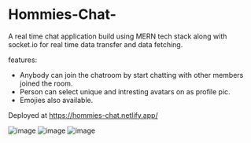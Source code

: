 # Hommies-Chat-
A real time chat application build using MERN tech stack along with socket.io for real time data transfer and data fetching.

features:
* Anybody can join the chatroom by start chatting with other members joined the room.
* Person can select unique and intresting avatars on as profile pic.
* Emojies also available.

Deployed at https://hommies-chat.netlify.app/

![image](https://user-images.githubusercontent.com/65458743/194043270-5e8ce5bf-6b25-4274-a010-e282aa43ee0c.png)
![image](https://user-images.githubusercontent.com/65458743/194043398-93ce60ea-0667-4e63-a6d7-2c003d97ae89.png)
![image](https://user-images.githubusercontent.com/65458743/194043446-d7d38fe0-5e4b-411d-a4c2-16834e2f78ad.png)
